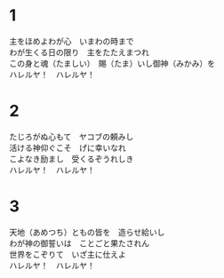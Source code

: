 # 1  
主をほめよわが心　いまわの時まで  
わが生くる日の限り　主をたたえまつれ  
この身と魂（たましい）　賜（たま）いし御神（みかみ）を  
ハレルヤ！　ハレルヤ！  

# 2  
たじろがぬ心もて　ヤコブの頼みし  
活ける神仰ぐこそ　げに幸いなれ  
こよなき励まし　受くるぞうれしき  
ハレルヤ！　ハレルヤ！  


# 3  
天地（あめつち）ともの皆を　造らせ給いし  
わが神の御誓いは　ことごと果たされん  
世界をこぞりて　いざ主に仕えよ  
ハレルヤ！　ハレルヤ！  
